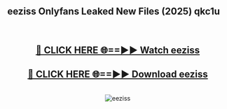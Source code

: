 <h2>eeziss Onlyfans Leaked New Files (2025) qkc1u</h2>
<br>
<div align="center">
<h2><a href="https://mediafiles.top/eeziss&ref=git" rel="nofollow">🔴 CLICK HERE 🌐==►► Watch eeziss</a></h2>
<h2><a href="https://mediafiles.top/eeziss&ref=git" rel="nofollow">🔴 CLICK HERE 🌐==►► Download eeziss</a></h2>
<br>
<a href="https://mediafiles.top/eeziss&ref=git" rel="nofollow" data-target="animated-image.originalLink"><img src="https://i.ibb.co.com/xMMVF88/686577567.gif" alt="eeziss" style="max-width: 100%; display: inline-block;" data-target="animated-image.originalImage"></a>
</div>
<br>
<br>